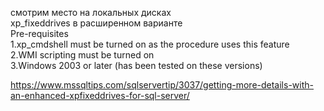 смотрим место на локальных дисках  
xp_fixeddrives в расширенном варианте  
Pre-requisites  
1.xp_cmdshell must be turned on as the procedure uses this feature  
2.WMI scripting must be turned on  
3.Windows 2003 or later (has been tested on these versions)  

https://www.mssqltips.com/sqlservertip/3037/getting-more-details-with-an-enhanced-xpfixeddrives-for-sql-server/

